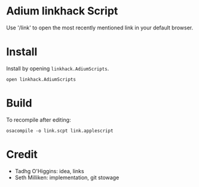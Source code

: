 Adium linkhack Script
================================================================================

Use '/link' to open the most recently mentioned link in your default browser.

Install
================================================================================

Install by opening `linkhack.AdiumScripts`.

`open linkhack.AdiumScripts`


Build
================================================================================

To recompile after editing:

`osacompile -o link.scpt link.applescript`


Credit
================================================================================

- Tadhg O'Higgins: idea, links
- Seth Milliken: implementation, git stowage
